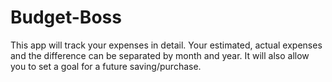 # Budget-Boss
This app will track your expenses in detail. Your estimated, actual expenses and the difference can be separated by month and year. It will also allow you to set a goal for a future saving/purchase. 
